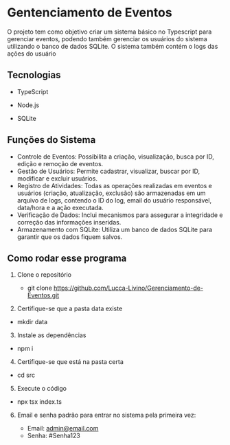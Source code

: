 # Gentenciamento de Eventos

O projeto tem como objetivo criar um sistema básico no Typescript para gerenciar eventos, podendo também gerenciar os usuários do sistema utilizando o banco de dados SQLite. O sistema também contém o logs das ações do usuário

## Tecnologias 

* TypeScript

* Node.js

* SQLite

## Funções do Sistema

* Controle de Eventos: Possibilita a criação, visualização, busca por ID, edição e remoção de eventos.
* Gestão de Usuários: Permite cadastrar, visualizar, buscar por ID, modificar e excluir usuários.
* Registro de Atividades: Todas as operações realizadas em eventos e usuários (criação, atualização, exclusão) são armazenadas em um arquivo de logs, contendo o ID do log, email do usuário responsável, data/hora e a ação executada.
* Verificação de Dados: Inclui mecanismos para assegurar a integridade e correção das informações inseridas.
* Armazenamento com SQLite: Utiliza um banco de dados SQLite para garantir que os dados fiquem salvos.

## Como rodar esse programa

1. Clone o repositório
    * git clone https://github.com/Lucca-Livino/Gerenciamento-de-Eventos.git

2. Certifique-se que a pasta data existe
  * mkdir data

3. Instale as dependências
  * npm i

4. Certifique-se que está na pasta certa
  * cd src

5. Execute o código
  * npx tsx index.ts
  
6. Email e senha padrão para entrar no sistema pela primeira vez:

   * Email: admin@email.com
   * Senha: #Senha123
